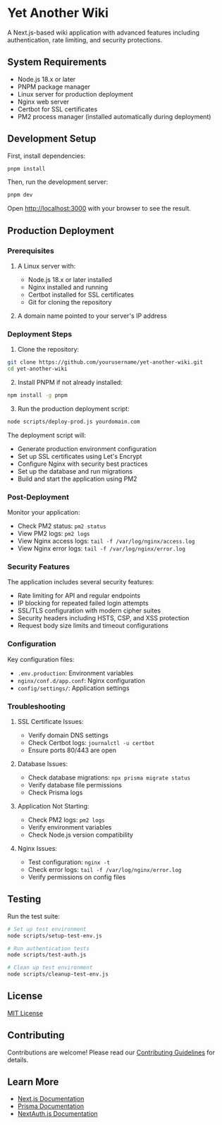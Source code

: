 # Yet Another Wiki

A Next.js-based wiki application with advanced features including authentication, rate limiting, and security protections.

## System Requirements

- Node.js 18.x or later
- PNPM package manager
- Linux server for production deployment
- Nginx web server
- Certbot for SSL certificates
- PM2 process manager (installed automatically during deployment)

## Development Setup

First, install dependencies:

```bash
pnpm install
```

Then, run the development server:

```bash
pnpm dev
```

Open [http://localhost:3000](http://localhost:3000) with your browser to see the result.

## Production Deployment

### Prerequisites

1. A Linux server with:
   - Node.js 18.x or later installed
   - Nginx installed and running
   - Certbot installed for SSL certificates
   - Git for cloning the repository

2. A domain name pointed to your server's IP address

### Deployment Steps

1. Clone the repository:
```bash
git clone https://github.com/yourusername/yet-another-wiki.git
cd yet-another-wiki
```

2. Install PNPM if not already installed:
```bash
npm install -g pnpm
```

3. Run the production deployment script:
```bash
node scripts/deploy-prod.js yourdomain.com
```

The deployment script will:
- Generate production environment configuration
- Set up SSL certificates using Let's Encrypt
- Configure Nginx with security best practices
- Set up the database and run migrations
- Build and start the application using PM2

### Post-Deployment

Monitor your application:
- Check PM2 status: `pm2 status`
- View PM2 logs: `pm2 logs`
- View Nginx access logs: `tail -f /var/log/nginx/access.log`
- View Nginx error logs: `tail -f /var/log/nginx/error.log`

### Security Features

The application includes several security features:
- Rate limiting for API and regular endpoints
- IP blocking for repeated failed login attempts
- SSL/TLS configuration with modern cipher suites
- Security headers including HSTS, CSP, and XSS protection
- Request body size limits and timeout configurations

### Configuration

Key configuration files:
- `.env.production`: Environment variables
- `nginx/conf.d/app.conf`: Nginx configuration
- `config/settings/`: Application settings

### Troubleshooting

1. SSL Certificate Issues:
   - Verify domain DNS settings
   - Check Certbot logs: `journalctl -u certbot`
   - Ensure ports 80/443 are open

2. Database Issues:
   - Check database migrations: `npx prisma migrate status`
   - Verify database file permissions
   - Check Prisma logs

3. Application Not Starting:
   - Check PM2 logs: `pm2 logs`
   - Verify environment variables
   - Check Node.js version compatibility

4. Nginx Issues:
   - Test configuration: `nginx -t`
   - Check error logs: `tail -f /var/log/nginx/error.log`
   - Verify permissions on config files

## Testing

Run the test suite:

```bash
# Set up test environment
node scripts/setup-test-env.js

# Run authentication tests
node scripts/test-auth.js

# Clean up test environment
node scripts/cleanup-test-env.js
```

## License

[MIT License](LICENSE)

## Contributing

Contributions are welcome! Please read our [Contributing Guidelines](CONTRIBUTING.md) for details.

## Learn More

- [Next.js Documentation](https://nextjs.org/docs)
- [Prisma Documentation](https://www.prisma.io/docs/)
- [NextAuth.js Documentation](https://next-auth.js.org)

